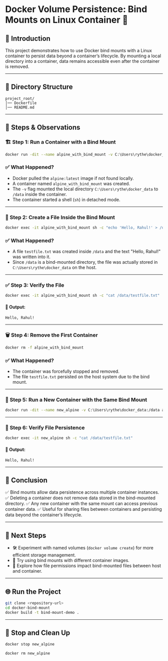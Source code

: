 # Docker Volume Persistence: Bind Mounts on Linux Container 🐳

## 📌 Introduction
This project demonstrates how to use Docker bind mounts with a Linux container to persist data beyond a container’s lifecycle. By mounting a local directory into a container, data remains accessible even after the container is removed.

---

## 📂 Directory Structure
```
project_root/
│── Dockerfile
│── README.md
```

---

## 🔧 Steps & Observations

### 🏗 Step 1: Run a Container with a Bind Mount
```bash
docker run -dit --name alpine_with_bind_mount -v C:\Users\rythe\docker_data:/data alpine:latest sh
```

### ✅ What Happened?
- Docker pulled the `alpine:latest` image if not found locally.
- A container named `alpine_with_bind_mount` was created.
- The `-v` flag mounted the local directory `C:\Users\rythe\docker_data` to `/data` inside the container.
- The container started a shell (`sh`) in detached mode.

---

### 📄 Step 2: Create a File Inside the Bind Mount
```bash
docker exec -it alpine_with_bind_mount sh -c "echo 'Hello, Rahul!' > /data/testfile.txt"
```

### ✅ What Happened?
- A file `testfile.txt` was created inside `/data` and the text "Hello, Rahul!" was written into it.
- Since `/data` is a bind-mounted directory, the file was actually stored in `C:\Users\rythe\docker_data` on the host.

---

### ✅ Step 3: Verify the File
```bash
docker exec -it alpine_with_bind_mount sh -c "cat /data/testfile.txt"
```

#### 📌 Output:
```
Hello, Rahul!
```

---

### 🗑 Step 4: Remove the First Container
```bash
docker rm -f alpine_with_bind_mount
```

### ✅ What Happened?
- The container was forcefully stopped and removed.
- The file `testfile.txt` persisted on the host system due to the bind mount.

---

### 🔄 Step 5: Run a New Container with the Same Bind Mount
```bash
docker run -dit --name new_alpine -v C:\Users\rythe\docker_data:/data alpine sh
```

---

### 🔎 Step 6: Verify File Persistence
```bash
docker exec -it new_alpine sh -c "cat /data/testfile.txt"
```

#### 📌 Output:
```
Hello, Rahul!
```

---

## 🎯 Conclusion
✅ Bind mounts allow data persistence across multiple container instances.
✅ Deleting a container does not remove data stored in the bind-mounted directory.
✅ Any new container with the same mount can access previous container data.
✅ Useful for sharing files between containers and persisting data beyond the container’s lifecycle.

---

## 🚀 Next Steps
- 🛠 Experiment with named volumes (`docker volume create`) for more efficient storage management.
- 🐳 Try using bind mounts with different container images.
- 🔐 Explore how file permissions impact bind-mounted files between host and container.

---

## 🌐 Run the Project
```bash
git clone <repository-url>
cd docker-bind-mount
docker build -t bind-mount-demo .
```

---

## 🛑 Stop and Clean Up
```bash
docker stop new_alpine

docker rm new_alpine
```


